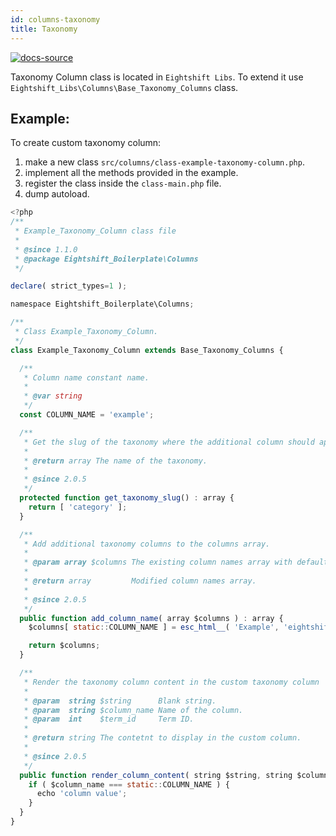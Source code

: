 ```yaml
---
id: columns-taxonomy
title: Taxonomy
---
```


[![docs-source](https://img.shields.io/badge/source-eigthshift--libs-blue?style=for-the-badge&logo=php&labelColor=2a2a2a)](https://github.com/infinum/eightshift-libs/blob/develop/src/columns/class-base-taxonomy-columns.php)

Taxonomy Column class is located in `Eightshift Libs`. To extend it use `Eightshift_Libs\Columns\Base_Taxonomy_Columns` class.

## Example:

To create custom taxonomy column:
1. make a new class `src/columns/class-example-taxonomy-column.php`.
2. implement all the methods provided in the example.
3. register the class inside the `class-main.php` file.
4. dump autoload.

```js
<?php
/**
 * Example_Taxonomy_Column class file
 *
 * @since 1.1.0
 * @package Eightshift_Boilerplate\Columns
 */

declare( strict_types=1 );

namespace Eightshift_Boilerplate\Columns;

/**
 * Class Example_Taxonomy_Column.
 */
class Example_Taxonomy_Column extends Base_Taxonomy_Columns {

  /**
   * Column name constant name.
   *
   * @var string
   */
  const COLUMN_NAME = 'example';

  /**
   * Get the slug of the taxonomy where the additional column should appear.
   *
   * @return array The name of the taxonomy.
   *
   * @since 2.0.5
   */
  protected function get_taxonomy_slug() : array {
    return [ 'category' ];
  }

  /**
   * Add additional taxonomy columns to the columns array.
   *
   * @param array $columns The existing column names array with default taxonomy columns (title, author, date etc.).
   *
   * @return array         Modified column names array.
   *
   * @since 2.0.5
   */
  public function add_column_name( array $columns ) : array {
    $columns[ static::COLUMN_NAME ] = esc_html__( 'Example', 'eightshift-boilerplate' );

    return $columns;
  }

  /**
   * Render the taxonomy column content in the custom taxonomy column
   *
   * @param  string $string      Blank string.
   * @param  string $column_name Name of the column.
   * @param  int    $term_id     Term ID.
   *
   * @return string The contetnt to display in the custom column.
   *
   * @since 2.0.5
   */
  public function render_column_content( string $string, string $column_name, int $term_id ) : string {
    if ( $column_name === static::COLUMN_NAME ) {
      echo 'column value';
    }
  }
}
```

<div class="legacy-badge legacy-badge--v4"></div>

